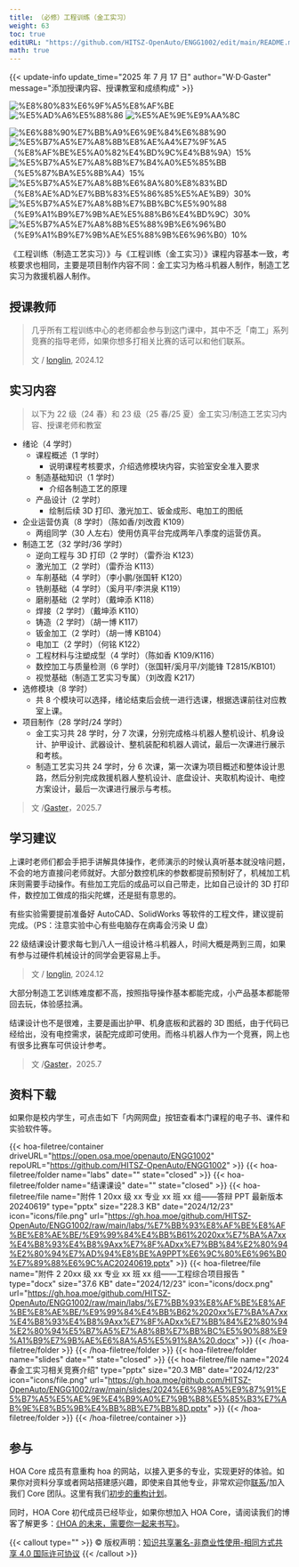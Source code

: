 ```yaml
---
title: （必修）工程训练（金工实习）
weight: 63
toc: true
editURL: "https://github.com/HITSZ-OpenAuto/ENGG1002/edit/main/README.md"
math: true
---
```


{{< update-info update_time="2025 年 7 月 17 日" author="W·D·Gaster" message="添加授课内容、授课教室和成绩构成" >}}


<!--
1. 通过 [Shields.io](https://shields.io/) 生成如下的徽章，标注课程的基本信息。
2. 请根据课程的具体内容增删仓库的子文件夹。子文件夹建议使用小写英文，并且添加 README.md。
3. 关于课程的描述可以不止以下几个方面，酌情增删。
4. hoa.moe 生成本课程对应页面后，请将页面链接复制到 GitHub 仓库的 About/Website 中。
5. 可以在 GitHub 页面的 About/Topics 中为课程添加话题名称。
-->

<div class="img-div hx-mt-4 hx-flex-row hx-justify-start hx-items-center">

![%E8%80%83%E6%9F%A5%E8%AF%BE](https://img.shields.io/badge/%E8%80%83%E6%9F%A5%E8%AF%BE-green)
![%E5%AD%A6%E5%88%86](https://img.shields.io/badge/%E5%AD%A6%E5%88%86-2-moccasin)
![%E5%AE%9E%E9%AA%8C](https://img.shields.io/badge/%E5%AE%9E%E9%AA%8C-purple)

![%E6%88%90%E7%BB%A9%E6%9E%84%E6%88%90](https://img.shields.io/badge/%E6%88%90%E7%BB%A9%E6%9E%84%E6%88%90-gold)
![%E5%B7%A5%E7%A8%8B%E8%AE%A4%E7%9F%A5（%E8%AF%BE%E5%A0%82%E4%BD%9C%E4%B8%9A）15%](https://img.shields.io/badge/%E5%B7%A5%E7%A8%8B%E8%AE%A4%E7%9F%A5（%E8%AF%BE%E5%A0%82%E4%BD%9C%E4%B8%9A）-15%25-wheat)
![%E5%B7%A5%E7%A8%8B%E7%B4%A0%E5%85%BB（%E5%87%BA%E5%8B%A4）15%](https://img.shields.io/badge/%E5%B7%A5%E7%A8%8B%E7%B4%A0%E5%85%BB（%E5%87%BA%E5%8B%A4）-15%25-wheat)
![%E5%B7%A5%E7%A8%8B%E6%8A%80%E8%83%BD（%E8%AE%AD%E7%BB%83%E5%86%85%E5%AE%B9）30%](https://img.shields.io/badge/%E5%B7%A5%E7%A8%8B%E6%8A%80%E8%83%BD（%E8%AE%AD%E7%BB%83%E5%86%85%E5%AE%B9）-30%25-wheat)
![%E5%B7%A5%E7%A8%8B%E7%BB%BC%E5%90%88（%E9%A1%B9%E7%9B%AE%E5%88%B6%E4%BD%9C）30%](https://img.shields.io/badge/%E5%B7%A5%E7%A8%8B%E7%BB%BC%E5%90%88（%E9%A1%B9%E7%9B%AE%E5%88%B6%E4%BD%9C）-30%25-wheat)
![%E5%B7%A5%E7%A8%8B%E5%88%9B%E6%96%B0（%E9%A1%B9%E7%9B%AE%E5%88%9B%E6%96%B0）10%](https://img.shields.io/badge/%E5%B7%A5%E7%A8%8B%E5%88%9B%E6%96%B0（%E9%A1%B9%E7%9B%AE%E5%88%9B%E6%96%B0）-10%25-wheat)

</div>

《工程训练（制造工艺实习）》与《工程训练（金工实习）》课程内容基本一致，考核要求也相同，主要是项目制作内容不同：金工实习为格斗机器人制作，制造工艺实习为救援机器人制作。

## 授课教师

> 几乎所有工程训练中心的老师都会参与到这门课中，其中不乏「南工」系列竞赛的指导老师，如果你想多打相关比赛的话可以和他们联系。
> 
> 文 / [longlin](https://github.com/longlin10086), 2024.12

## 实习内容

> 以下为 22 级（24 春）和 23 级（25 春/25 夏）金工实习/制造工艺实习内容、授课老师和教室

- 绪论（4 学时）
  - 课程概述（1 学时）
    - 说明课程考核要求，介绍选修模块内容，实验室安全准入要求
  - 制造基础知识（1 学时）
    - 介绍各制造工艺的原理
  - 产品设计（2 学时）
    - 绘制后续 3D 打印、激光加工、钣金成形、电加工的图纸
- 企业运营仿真（8 学时）（陈如香/刘改霞 K109）
  - 两组同学（30 人左右）使用仿真平台完成两年八季度的运营仿真。
- 制造工艺（32 学时/36 学时）
  - 逆向工程与 3D 打印（2 学时）（雷乔治 K123）
  - 激光加工（2 学时）（雷乔治 K113）
  - 车削基础（4 学时）（李小鹏/张国轩 K120）
  - 铣削基础（4 学时）（奚月平/李洪泉 K119）
  - 磨削基础（2 学时）（戴坤添 K118）
  - 焊接（2 学时）（戴坤添 K110）
  - 铸造（2 学时）（胡一博 K117）
  - 钣金加工（2 学时）（胡一博 KB104）
  - 电加工（2 学时）（何铭 K122）
  - 工程材料与注塑成型（4 学时）（陈如香 K109/K116）
  - 数控加工与质量检测（6 学时）（张国轩/奚月平/刘能锋 T2815/KB101）
  - 视觉基础（制造工艺实习专属）（刘改霞 K217）
- 选修模块（8 学时）
  - 共 8 个模块可以选择，绪论结束后会统一进行选课，根据选课前往对应教室上课。
- 项目制作（28 学时/24 学时）
  - 金工实习共 28 学时，分 7 次课，分别完成格斗机器人整机设计、机身设计、护甲设计、武器设计、整机装配和机器人调试，最后一次课进行展示和考核。
  - 制造工艺实习共 24 学时，分 6 次课，第一次课为项目概述和整体设计思路，然后分别完成救援机器人整机设计、底盘设计、夹取机构设计、电控方案设计，最后一次课进行展示与考核。

> 文 /[Gaster](https://github.com/WDGaster703)，2025.7

## 学习建议

上课时老师们都会手把手讲解具体操作，老师演示的时候认真听基本就没啥问题，不会的地方直接问老师就好。大部分数控机床的参数都提前预制好了，机械加工机床则需要手动操作。有些加工完后的成品可以自己带走，比如自己设计的 3D 打印件，数控加工做成的指尖陀螺，还是挺有意思的。

有些实验需要提前准备好 AutoCAD、SolidWorks 等软件的工程文件，建议提前完成。（PS：注意实验中心有些电脑存在病毒会污染 U 盘）

22 级结课设计要求每七到八人一组设计格斗机器人，时间大概是两到三周，如果有参与过硬件机械设计的同学会更容易上手。

> 文 / [longlin](https://github.com/longlin10086), 2024.12

大部分制造工艺训练难度都不高，按照指导操作基本都能完成，小产品基本都能带回去玩，体验感拉满。

结课设计也不是很难，主要是画出护甲、机身底板和武器的 3D 图纸，由于代码已经给出，没有电控需求，装配完成即可使用。而格斗机器人作为一个竞赛，网上也有很多比赛车可供设计参考。

> 文 /[Gaster](https://github.com/WDGaster703)，2025.7

## 资料下载

如果你是校内学生，可点击如下「内网网盘」按钮查看本门课程的电子书、课件和实验软件等。

{{< hoa-filetree/container driveURL="https://open.osa.moe/openauto/ENGG1002" repoURL="https://github.com/HITSZ-OpenAuto/ENGG1002" >}}
{{< hoa-filetree/folder name="labs" date="" state="closed" >}}
{{< hoa-filetree/folder name="结课课设" date="" state="closed" >}}
{{< hoa-filetree/file name="附件 1 20xx 级 xx 专业 xx 班 xx 组——答辩 PPT 最新版本 20240619" type="pptx" size="228.3 KB" date="2024/12/23" icon="icons/file.png" url="https://gh.hoa.moe/github.com/HITSZ-OpenAuto/ENGG1002/raw/main/labs/%E7%BB%93%E8%AF%BE%E8%AF%BE%E8%AE%BE/%E9%99%84%E4%BB%B61%2020xx%E7%BA%A7xx%E4%B8%93%E4%B8%9Axx%E7%8F%ADxx%E7%BB%84%E2%80%94%E2%80%94%E7%AD%94%E8%BE%A9PPT%E6%9C%80%E6%96%B0%E7%89%88%E6%9C%AC20240619.pptx" >}}
{{< hoa-filetree/file name="附件 2 20xx 级 xx 专业 xx 班 xx 组——工程综合项目报告 " type="docx" size="37.6 KB" date="2024/12/23" icon="icons/docx.png" url="https://gh.hoa.moe/github.com/HITSZ-OpenAuto/ENGG1002/raw/main/labs/%E7%BB%93%E8%AF%BE%E8%AF%BE%E8%AE%BE/%E9%99%84%E4%BB%B62%2020xx%E7%BA%A7xx%E4%B8%93%E4%B8%9Axx%E7%8F%ADxx%E7%BB%84%E2%80%94%E2%80%94%E5%B7%A5%E7%A8%8B%E7%BB%BC%E5%90%88%E9%A1%B9%E7%9B%AE%E6%8A%A5%E5%91%8A%20.docx" >}}
{{< /hoa-filetree/folder >}}
{{< /hoa-filetree/folder >}}
{{< hoa-filetree/folder name="slides" date="" state="closed" >}}
{{< hoa-filetree/file name="2024 春金工实习相关竞赛介绍" type="pptx" size="20.3 MB" date="2024/12/23" icon="icons/file.png" url="https://gh.hoa.moe/github.com/HITSZ-OpenAuto/ENGG1002/raw/main/slides/2024%E6%98%A5%E9%87%91%E5%B7%A5%E5%AE%9E%E4%B9%A0%E7%9B%B8%E5%85%B3%E7%AB%9E%E8%B5%9B%E4%BB%8B%E7%BB%8D.pptx" >}}
{{< /hoa-filetree/folder >}}
{{< /hoa-filetree/container >}}

## 参与

HOA Core 成员有意重构 hoa 的网站，以接入更多的专业，实现更好的体验。如果你对资料分享或者网站搭建感兴趣，即使来自其他专业，非常欢迎你[联系](mailto:hi@hoa.moe)/加入我们 Core 团队。这里有我们[初步的重构计划](https://historical-mousepad-286.notion.site/HOA-1f71751ad5fe80978c70d9e32330d7e6)。

同时，HOA Core 初代成员已经毕业，如果你想加入 HOA Core，请阅读我们的博客了解更多：[《HOA 的未来，需要你一起来书写》](https://hoa.moe/news/future-of-hoa)。

{{< callout type="" >}}
  © 版权声明：[知识共享署名-非商业性使用-相同方式共享 4.0 国际许可协议](https://creativecommons.org/licenses/by-nc-sa/4.0/)
{{< /callout >}}

